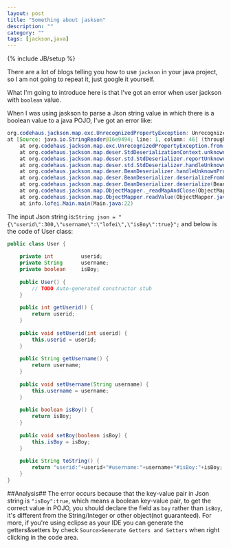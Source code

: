 ```yaml
---
layout: post
title: "Something about jaskson"
description: ""
category: ""
tags: [jackson,java]
---
```

{% include JB/setup %}

There are a lot of blogs telling you how to use `jackson` in your java project, so I am not going to repeat it, just google it yourself.    

What I'm going to introduce here is that I've got an error when user jackson with `boolean` value.   

When I was using jaskson to parse a Json string value in which there is a boolean value to a java POJO, I've got an error like:   
```java   
org.codehaus.jackson.map.exc.UnrecognizedPropertyException: Unrecognized field "isBoy" (Class info.lofei.bean.User), not marked as ignorable   
at [Source: java.io.StringReader@16e9494; line: 1, column: 46] (through reference chain: info.lofei.bean.User["isBoy"])
	at org.codehaus.jackson.map.exc.UnrecognizedPropertyException.from(UnrecognizedPropertyException.java:53)
	at org.codehaus.jackson.map.deser.StdDeserializationContext.unknownFieldException(StdDeserializationContext.java:267)
	at org.codehaus.jackson.map.deser.std.StdDeserializer.reportUnknownProperty(StdDeserializer.java:649)
	at org.codehaus.jackson.map.deser.std.StdDeserializer.handleUnknownProperty(StdDeserializer.java:635)
	at org.codehaus.jackson.map.deser.BeanDeserializer.handleUnknownProperty(BeanDeserializer.java:1355)
	at org.codehaus.jackson.map.deser.BeanDeserializer.deserializeFromObject(BeanDeserializer.java:717)
	at org.codehaus.jackson.map.deser.BeanDeserializer.deserialize(BeanDeserializer.java:580)
	at org.codehaus.jackson.map.ObjectMapper._readMapAndClose(ObjectMapper.java:2723)
	at org.codehaus.jackson.map.ObjectMapper.readValue(ObjectMapper.java:1854)
	at info.lofei.Main.main(Main.java:22)
```

The input Json string is:```String json = "{\"userid\":300,\"username\":\"lofei\",\"isBoy\":true}";```
and below is the code of User class:   
```java   
public class User {   
   
	private int 		userid;   
	private String 		username;   
	private boolean 	isBoy;  
 
	public User() {   
		// TODO Auto-generated constructor stub   
	}   
   
	public int getUserid() {   
		return userid;   
	}   
   
	public void setUserid(int userid) {   
		this.userid = userid;   
	}   
   
	public String getUsername() {   
		return username;   
	}   
   
	public void setUsername(String username) {   
		this.username = username;   
	}   
   
	public boolean isBoy() {   
		return isBoy;   
	}   
   
	public void setBoy(boolean isBoy) {   
		this.isBoy = isBoy;   
	}   
   
	public String toString() {   
		return "userid:"+userid+"#username:"+username+"#isBoy:"+isBoy;   
	}   
}   
```

##Analysis##
The error occurs because that the key-value pair in Json string is `"isBoy":true`, which means a boolean key-value pair, to get the correct value in POJO, you should declare the field as `boy` rather than `isBoy`, it's different from the String/Integer or other object(not guaranteed). For more, if you're using eclipse as your IDE you can generate the getters&setters by check `Source>Generate Getters and Setters` when right clicking in the code area.
